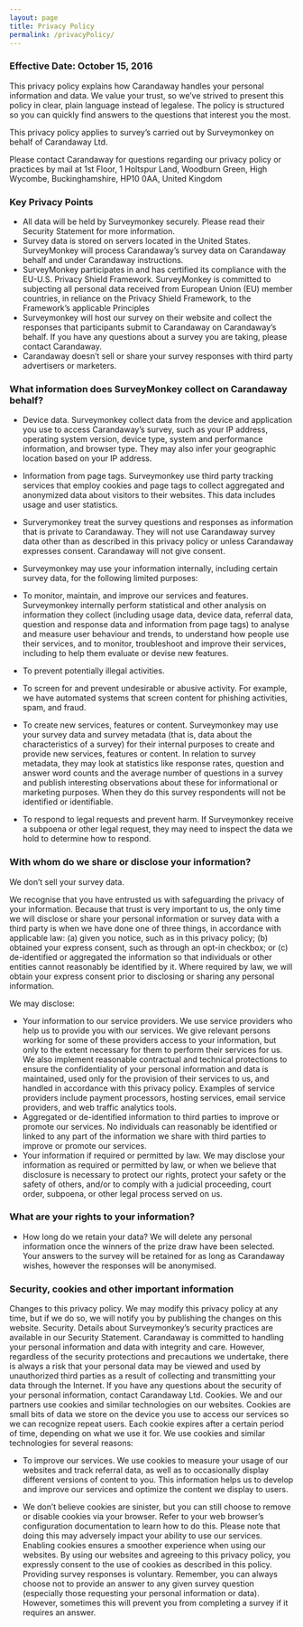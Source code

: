 ```yaml
---
layout: page
title: Privacy Policy
permalink: /privacyPolicy/
---
```


### Effective Date: October 15, 2016

This privacy policy explains how Carandaway handles your personal information and data. We value your trust, so we’ve strived to present this policy in clear, plain language instead of legalese. The policy is structured so you can quickly find answers to the questions that interest you the most.

This privacy policy applies to survey’s carried out by Surveymonkey on behalf of Carandaway Ltd. 

Please contact Carandaway for questions regarding our privacy policy or practices by mail at 1st Floor, 1 Holtspur Land, Woodburn Green, High Wycombe, Buckinghamshire, HP10 0AA, United Kingdom

### Key Privacy Points

- All data will be held by Surveymonkey securely. Please read their Security Statement for more information.
- Survey data is stored on servers located in the United States.  SurveyMonkey will process Carandaway’s survey data on Carandaway behalf and under Carandaway instructions.
- SurveyMonkey participates in and has certified its compliance with the EU-U.S. Privacy Shield Framework. SurveyMonkey is committed to subjecting all personal data received from European Union (EU) member countries, in reliance on the Privacy Shield Framework, to the Framework’s applicable Principles
- Surveymonkey will host our survey on their website and collect the responses that participants submit to Carandaway on Carandaway’s behalf. If you have any questions about a survey you are taking, please contact Carandaway. 
- Carandaway doesn’t sell or share your survey responses with third party advertisers or marketers. 

### What information does SurveyMonkey collect on Carandaway behalf?

- Device data. Surveymonkey collect data from the device and application you use to access Carandaway’s survey, such as your IP address, operating system version, device type, system and performance information, and browser type. They may also infer your geographic location based on your IP address.
- Information from page tags. Surveymonkey use third party tracking services that employ cookies and page tags to collect aggregated and anonymized data about visitors to their websites. This data includes usage and user statistics. 
- Surverymonkey treat the survey questions and responses as information that is private to Carandaway.  They will not use Carandaway survey data other than as described in this privacy policy or unless Carandaway expresses consent. Carandaway will not give consent.
- Surveymonkey may use your information internally, including certain survey data, for the following limited purposes:
- To monitor, maintain, and improve our services and features. Surveymonkey internally perform statistical and other analysis on information they collect (including usage data, device data, referral data, question and response data and information from page tags) to analyse and measure user behaviour and trends, to understand how people use their services, and to monitor, troubleshoot and improve their services, including to help them evaluate or devise new features. 

- To prevent potentially illegal activities.
- To screen for and prevent undesirable or abusive activity. For example, we have automated systems that screen content for phishing activities, spam, and fraud.
- To create new services, features or content. Surveymonkey may use your survey data and survey metadata (that is, data about the characteristics of a survey) for their internal purposes to create and provide new services, features or content. In relation to survey metadata, they may look at statistics like response rates, question and answer word counts and the average number of questions in a survey and publish interesting observations about these for informational or marketing purposes. When they do this survey respondents will not be identified or identifiable.
- To respond to legal requests and prevent harm. If Surveymonkey receive a subpoena or other legal request, they may need to inspect the data we hold to determine how to respond.

### With whom do we share or disclose your information?

We don’t sell your survey data.

We recognise that you have entrusted us with safeguarding the privacy of your information. Because that trust is very important to us, the only time we will disclose or share your personal information or survey data with a third party is when we have done one of three things, in accordance with applicable law: (a) given you notice, such as in this privacy policy; (b) obtained your express consent, such as through an opt-in checkbox; or (c) de-identified or aggregated the information so that individuals or other entities cannot reasonably be identified by it. Where required by law, we will obtain your express consent prior to disclosing or sharing any personal information.

We may disclose:

- Your information to our service providers. We use service providers who help us to provide you with our services. We give relevant persons working for some of these providers access to your information, but only to the extent necessary for them to perform their services for us. We also implement reasonable contractual and technical protections to ensure the confidentiality of your personal information and data is maintained, used only for the provision of their services to us, and handled in accordance with this privacy policy. Examples of service providers include payment processors, hosting services, email service providers, and web traffic analytics tools.
- Aggregated or de-identified information to third parties to improve or promote our services. No individuals can reasonably be identified or linked to any part of the information we share with third parties to improve or promote our services.
- Your information if required or permitted by law. We may disclose your information as required or permitted by law, or when we believe that disclosure is necessary to protect our rights, protect your safety or the safety of others, and/or to comply with a judicial proceeding, court order, subpoena, or other legal process served on us.

### What are your rights to your information?

- How long do we retain your data? We will delete any personal information once the winners of the prize draw have been selected.  Your answers to the survey will be retained for as long as Carandaway wishes, however the responses will be anonymised. 

### Security, cookies and other important information

Changes to this privacy policy. We may modify this privacy policy at any time, but if we do so, we will notify you by publishing the changes on this website. 
Security. Details about Surveymonkey’s security practices are available in our Security Statement. Carandaway is committed to handling your personal information and data with integrity and care. However, regardless of the security protections and precautions we undertake, there is always a risk that your personal data may be viewed and used by unauthorized third parties as a result of collecting and transmitting your data through the Internet. If you have any questions about the security of your personal information, contact Carandaway Ltd. 
Cookies. We and our partners use cookies and similar technologies on our websites. Cookies are small bits of data we store on the device you use to access our services so we can recognize repeat users. Each cookie expires after a certain period of time, depending on what we use it for. We use cookies and similar technologies for several reasons:
- To improve our services. We use cookies to measure your usage of our websites and track referral data, as well as to occasionally display different versions of content to you. This information helps us to develop and improve our services and optimize the content we display to users.

- We don’t believe cookies are sinister, but you can still choose to remove or disable cookies via your browser. Refer to your web browser’s configuration documentation to learn how to do this. Please note that doing this may adversely impact your ability to use our services. Enabling cookies ensures a smoother experience when using our websites.  By using our websites and agreeing to this privacy policy, you expressly consent to the use of cookies as described in this policy.
Providing survey responses is voluntary. Remember, you can always choose not to provide an answer to any given survey question (especially those requesting your personal information or data). However, sometimes this will prevent you from completing a survey if it requires an answer.













